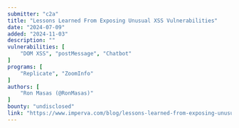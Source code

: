 ```yaml
---
submitter: "c2a"
title: "Lessons Learned From Exposing Unusual XSS Vulnerabilities"
date: "2024-07-09"
added: "2024-11-03"
description: ""
vulnerabilities: [
    "DOM XSS", "postMessage", "Chatbot"
]
programs: [
    "Replicate", "ZoomInfo"
]
authors: [
    "Ron Masas (@RonMasas)"
]
bounty: "undisclosed"
link: "https://www.imperva.com/blog/lessons-learned-from-exposing-unusual-xss-vulnerabilities/"
---
```




